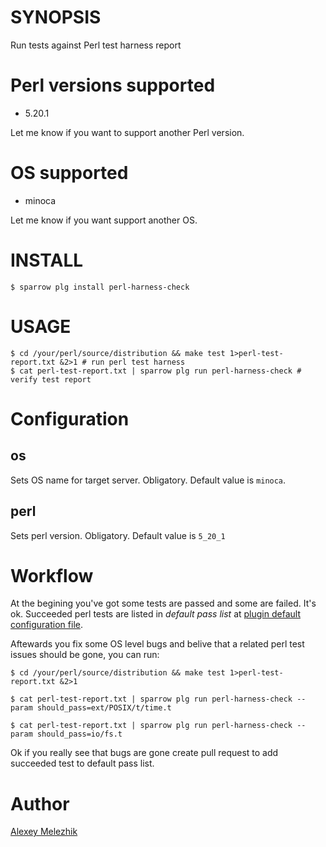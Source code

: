 # SYNOPSIS

Run tests against Perl test harness report

# Perl versions supported

* 5.20.1

Let me know if you want to support another Perl version.

# OS supported

* minoca

Let me know if you want support another OS.


# INSTALL


    $ sparrow plg install perl-harness-check


# USAGE

    $ cd /your/perl/source/distribution && make test 1>perl-test-report.txt &2>1 # run perl test harness
    $ cat perl-test-report.txt | sparrow plg run perl-harness-check # verify test report 


# Configuration

## os

Sets OS name for target server. Obligatory. Default value is `minoca`. 

## perl

Sets perl version. Obligatory. Default value is `5_20_1`


# Workflow

At the begining you've got some tests are passed and some are failed. It's ok. 
Succeeded perl tests are listed in  *default pass list* at [plugin default configuration 
file](https://github.com/melezhik/perl-harness-check/blob/master/suite.ini).



Aftewards you fix some OS level bugs and belive that a related perl test issues should be gone, you can run:

  
    $ cd /your/perl/source/distribution && make test 1>perl-test-report.txt &2>1

    $ cat perl-test-report.txt | sparrow plg run perl-harness-check --param should_pass=ext/POSIX/t/time.t 

    $ cat perl-test-report.txt | sparrow plg run perl-harness-check --param should_pass=io/fs.t 


Ok if you really see that bugs are gone create pull request to add succeeded test to default pass list.

# Author

[Alexey Melezhik](mailto:melezhik@gmail.com)



